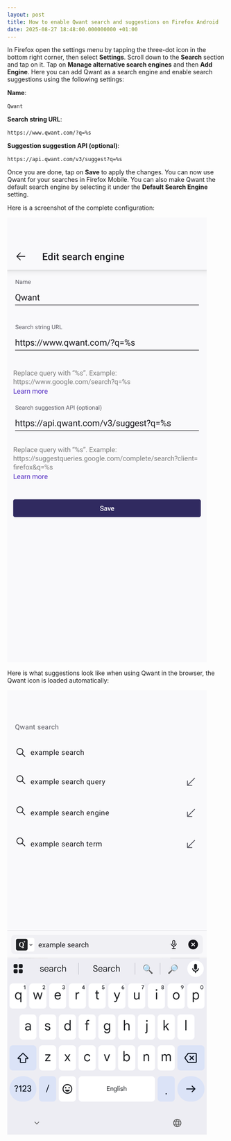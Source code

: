 ```yaml
---
layout: post
title: How to enable Qwant search and suggestions on Firefox Android
date: 2025-08-27 18:48:00.000000000 +01:00
---
```


<style type="text/css">
  .main-content img {
    max-width: min(65vw, 320px);
    display: block;
    margin-left: auto;
    margin-right: auto;
  }
</style>

In Firefox open the settings menu by tapping the three-dot icon in the bottom right corner, then select **Settings**. Scroll down to the **Search** section and tap on it. Tap on **Manage alternative search engines** and then **Add Engine**. Here you can add Qwant as a search engine and enable search suggestions using the following settings:

**Name**:

```
Qwant
```

**Search string URL**:

```
https://www.qwant.com/?q=%s
```

**Suggestion suggestion API (optional)**:

```
https://api.qwant.com/v3/suggest?q=%s
```

Once you are done, tap on **Save** to apply the changes. You can now use Qwant for your searches in Firefox Mobile. You can also make Qwant the default search engine by selecting it under the **Default Search Engine** setting.

Here is a screenshot of the complete configuration:

![Qwant Search Configuration in Firefox Android](/images/2025/08/27/qwant-firefox-mobile-android-search-suggestions-settings.png)

Here is what suggestions look like when using Qwant in the browser, the Qwant icon is loaded automatically:

![Qwant Suggestions in Firefox Android](/images/2025/08/27/qwant-firefox-mobile-android-search-suggestions.png)
